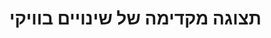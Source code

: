 # תצוגה מקדימה של שינויים בוויקי

<figure><img src="../.gitbook/assets/image (10).png" alt=""><figcaption></figcaption></figure>

<figure><img src="../.gitbook/assets/image (8).png" alt=""><figcaption></figcaption></figure>
